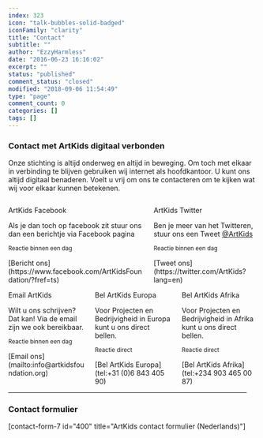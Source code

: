 ```yaml
---
index: 323
icon: "talk-bubbles-solid-badged"
iconFamily: "clarity"
title: "Contact"
subtitle: ""
author: "EzzyHarmless"
date: "2016-06-23 16:16:02"
excerpt: ""
status: "published"
comment_status: "closed"
modified: "2018-09-06 11:54:49"
type: "page"
comment_count: 0
categories: []
tags: []
---
```


### <span class="icon"></span><span>Contact met ArtKids</span> <span class="has-text-calm is-size-4">digitaal verbonden</span>

Onze stichting is altijd onderweg en altijd in beweging. Om toch met elkaar in verbinding te blijven gebruiken wij internet als hoofdkantoor. U kunt ons altijd digitaal benaderen. Voelt u vrij om ons te contacteren om te kijken wat wij voor elkaar kunnen betekenen.

<div class="columns">

<div class="column">

<div class="card">

<div class="card-header">

<span class="icon is-small"></span><span>ArtKids Facebook</span>

</div>

<div class="card-content">

Als je dan toch op facebook zit stuur ons dan een berichtje via Facebook pagina

<small class="has-text-calm is-size-7"><span class="icon is-small"></span><span>Reactie binnen een dag</span></small></div>

<div class="card-footer">[<span class="icon is-small"></span><span>Bericht ons</span>](https://www.facebook.com/ArtKidsFoundation/?fref=ts)</div>

</div>

</div>

<div class="column">

<div class="card">

<div class="card-header">

<span class="icon is-small"></span><span>ArtKids Twitter</span>

</div>

<div class="card-content">

Ben je meer van het Twitteren, stuur ons een Tweet [@ArtKids](https://twitter.com/ArtKids)

<small class="has-text-calm is-size-7"><span class="icon is-small"></span><span>Reactie binnen een dag</span></small></div>

<div class="card-footer">[<span class="icon is-small"></span><span>Tweet ons</span>](https://twitter.com/ArtKids?lang=en)</div>

</div>

</div>

</div>

<div class="columns">

<div class="column">

<div class="card">

<div class="card-header">

<span class="icon is-small"></span><span>Email ArtKids</span>

</div>

<div class="card-content">

Wilt u ons schrijven? Dat kan! Via de email zijn we ook bereikbaar.

<small class="has-text-calm is-size-7"><span class="icon is-small"></span><span>Reactie binnen een dag</span></small></div>

<div class="card-footer">[<span class="icon is-small"></span><span>Email ons</span>](mailto:info@artkidsfoundation.org)</div>

</div>

</div>

<div class="column">

<div class="card">

<div class="card-header">

<span class="icon is-small"></span><span>Bel ArtKids Europa</span>

</div>

<div class="card-content">

Voor Projecten en Bedrijvigheid in Europa kunt u ons direct bellen.

<small class="has-text-calm is-size-7"><span class="icon is-small"></span><span>Reactie direct</span></small></div>

<div class="card-footer">[<span class="icon is-small"></span><span>Bel ArtKids Europa</span>](tel:+31 (0)6 843 405 90)</div>

</div>

</div>

<div class="column">

<div class="card">

<div class="card-header">

<span class="icon is-small"></span><span>Bel ArtKids Afrika</span>

</div>

<div class="card-content">

Voor Projecten en Bedrijvigheid in Afrika kunt u ons direct bellen.

<small class="has-text-calm is-size-7"><span class="icon is-small"></span><span>Reactie direct</span></small></div>

<div class="card-footer">[<span class="icon is-small"></span><span>Bel ArtKids Afrika</span>](tel:+234 903 465 00 87)</div>

</div>

</div>

</div>

<div class="columns">

<div class="column">

* * *

### <span class="icon"></span><span>Contact formulier</span>

[contact-form-7 id="400" title="ArtKids contact formulier (Nederlands)"]</div>

</div>